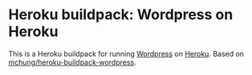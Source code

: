 # Heroku buildpack: Wordpress on Heroku

This is a Heroku buildpack for running [Wordpress](http://wordpress.org) on [Heroku](http://heroku.com).
Based on [mchung/heroku-buildpack-wordpress](https://github.com/mchung/heroku-buildpack-wordpress).

